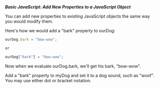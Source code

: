 ***Basic JavaScript: Add New Properties to a JavaScript Object***

You can add new properties to existing JavaScript objects the same way you would modify them.

Here's how we would add a "bark" property to ourDog:

```javascript
ourDog.bark = "bow-wow";

or

ourDog["bark"] = "bow-wow";
```

Now when we evaluate ourDog.bark, we'll get his bark, "bow-wow".


Add a "bark" property to myDog and set it to a dog sound, such as "woof". You may use either dot or bracket notation.
